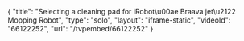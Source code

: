 {
    "title": "Selecting a cleaning pad for iRobot\u00ae Braava jet\u2122 Mopping Robot",
    "type": "solo",
    "layout": "iframe-static",
    "videoId": "66122252",
    "url": "\/tvpembed\/66122252"
}